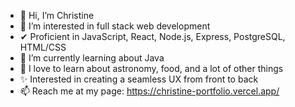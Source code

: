 - 👋 Hi, I’m Christine
- 👀 I’m interested in full stack web development
- ✔ Proficient in JavaScript, React, Node.js, Express, PostgreSQL, HTML/CSS
- 🌱 I’m currently learning about Java
- 🧠 I love to learn about astronomy, food, and a lot of other things
- ✨ Interested in creating a seamless UX from front to back
- 📫 Reach me at my page: https://christine-portfolio.vercel.app/

<!---
christineyoo/christineyoo is a ✨ special ✨ repository because its `README.md` (this file) appears on your GitHub profile.
You can click the Preview link to take a look at your changes.
--->
